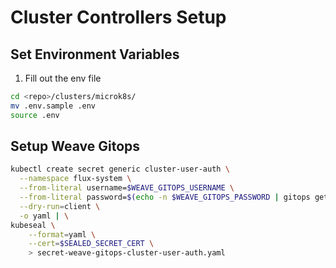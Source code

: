 #  Cluster Controllers Setup

## Set Environment Variables

1. Fill out the env file

```bash
cd <repo>/clusters/microk8s/
mv .env.sample .env
source .env
```

## Setup Weave Gitops

```bash
kubectl create secret generic cluster-user-auth \
  --namespace flux-system \
  --from-literal username=$WEAVE_GITOPS_USERNAME \
  --from-literal password=$(echo -n $WEAVE_GITOPS_PASSWORD | gitops get bcrypt-hash) \
  --dry-run=client \
  -o yaml | \
kubeseal \
    --format=yaml \
    --cert=$SEALED_SECRET_CERT \
    > secret-weave-gitops-cluster-user-auth.yaml
```
